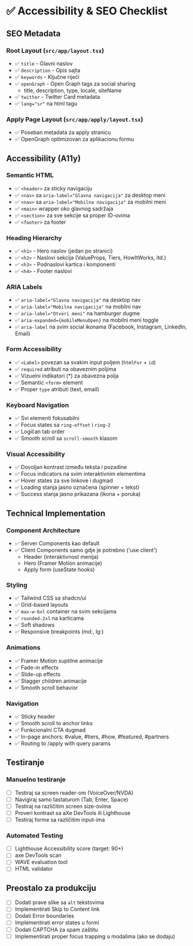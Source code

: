 # ✅ Accessibility & SEO Checklist

## SEO Metadata

### Root Layout (`src/app/layout.tsx`)
- ✅ `title` - Glavni naslov
- ✅ `description` - Opis sajta
- ✅ `keywords` - Ključne riječi
- ✅ `openGraph` - Open Graph tags za social sharing
  - title, description, type, locale, siteName
- ✅ `twitter` - Twitter Card metadata
- ✅ `lang="sr"` na html tagu

### Apply Page Layout (`src/app/apply/layout.tsx`)
- ✅ Poseban metadata za apply stranicu
- ✅ OpenGraph optimizovan za aplikacionu formu

## Accessibility (A11y)

### Semantic HTML
- ✅ `<header>` za sticky navigaciju
- ✅ `<nav>` sa `aria-label="Glavna navigacija"` za desktop meni
- ✅ `<nav>` sa `aria-label="Mobilna navigacija"` za mobilni meni
- ✅ `<main>` wrapper oko glavnog sadržaja
- ✅ `<section>` za sve sekcije sa proper ID-ovima
- ✅ `<footer>` za footer

### Heading Hierarchy
- ✅ `<h1>` - Hero naslov (jedan po stranici)
- ✅ `<h2>` - Naslovi sekcija (ValueProps, Tiers, HowItWorks, itd.)
- ✅ `<h3>` - Podnaslovi kartica i komponenti
- ✅ `<h4>` - Footer naslovi

### ARIA Labels
- ✅ `aria-label="Glavna navigacija"` na desktop nav
- ✅ `aria-label="Mobilna navigacija"` na mobilni nav
- ✅ `aria-label="Otvori meni"` na hamburger dugme
- ✅ `aria-expanded={mobileMenuOpen}` na mobilni meni toggle
- ✅ `aria-label` na svim social ikonama (Facebook, Instagram, LinkedIn, Email)

### Form Accessibility
- ✅ `<Label>` povezan sa svakim input poljem (`htmlFor` + `id`)
- ✅ `required` atributi na obaveznim poljima
- ✅ Vizuelni indikatori (*) za obavezna polja
- ✅ Semantic `<form>` element
- ✅ Proper `type` atributi (text, email)

### Keyboard Navigation
- ✅ Svi elementi fokusabilni
- ✅ Focus states sa `ring-offset` i `ring-2`
- ✅ Logičan tab order
- ✅ Smooth scroll sa `scroll-smooth` klasom

### Visual Accessibility
- ✅ Dovoljan kontrast između teksta i pozadine
- ✅ Focus indicators na svim interaktivnim elementima
- ✅ Hover states za sve linkove i dugmad
- ✅ Loading stanja jasno označena (spinner + tekst)
- ✅ Success stanja jasno prikazana (ikona + poruka)

## Technical Implementation

### Component Architecture
- ✅ Server Components kao default
- ✅ Client Components samo gdje je potrebno ('use client')
  - Header (interaktivnost menija)
  - Hero (Framer Motion animacije)
  - Apply form (useState hooks)

### Styling
- ✅ Tailwind CSS sa shadcn/ui
- ✅ Grid-based layouts
- ✅ `max-w-6xl` container na svim sekcijama
- ✅ `rounded-2xl` na karticama
- ✅ Soft shadows
- ✅ Responsive breakpoints (md:, lg:)

### Animations
- ✅ Framer Motion suptilne animacije
- ✅ Fade-in effects
- ✅ Slide-up effects
- ✅ Stagger children animacije
- ✅ Smooth scroll behavior

### Navigation
- ✅ Sticky header
- ✅ Smooth scroll to anchor links
- ✅ Funkcionalni CTA dugmad
- ✅ In-page anchors: #value, #tiers, #how, #featured, #partners
- ✅ Routing to /apply with query params

## Testiranje

### Manuelno testiranje
- [ ] Testiraj sa screen reader-om (VoiceOver/NVDA)
- [ ] Navigiraj samo tastaturom (Tab, Enter, Space)
- [ ] Testiraj na različitim screen size-ovima
- [ ] Proveri kontrast sa aXe DevTools ili Lighthouse
- [ ] Testiraj forme sa različitim input-ima

### Automated Testing
- [ ] Lighthouse Accessibility score (target: 90+)
- [ ] axe DevTools scan
- [ ] WAVE evaluation tool
- [ ] HTML validator

## Preostalo za produkciju

- [ ] Dodati prave slike sa `alt` tekstovima
- [ ] Implementirati Skip to Content link
- [ ] Dodati Error boundaries
- [ ] Implementirati error states u formi
- [ ] Dodati CAPTCHA za spam zaštitu
- [ ] Implementirati proper focus trapping u modalima (ako se dodaju)
